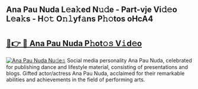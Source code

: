 ## Ana Pau Nuda L𝚎a𝚔ed N𝚞𝚍e - Part-vje Vi𝚍𝚎o L𝚎a𝚔s - H𝚘𝚝 O𝚗𝚕yf𝚊ns P𝚑𝚘tos oHcA4

# <h2><a href="http://kf1sylx.oniu.top/?m=Ana+Pau+Nuda">🔗👉 🔴 Ana Pau Nuda P𝚑ot𝚘𝚜 V𝚒d𝚎o</a></h2>

[![Ana Pau Nuda Nu𝚍e𝚜](https://i.imgur.com/0qMVB7G.gif)](http://kf1sylx.oniu.top/?m=Ana+Pau+Nuda)
Social media personality Ana Pau Nuda, celebrated for publishing dance and lifestyle material, consisting of presentations and blogs. Gifted actor/actress Ana Pau Nuda, acclaimed for their remarkable abilities and achievements in the field of performing arts.  
